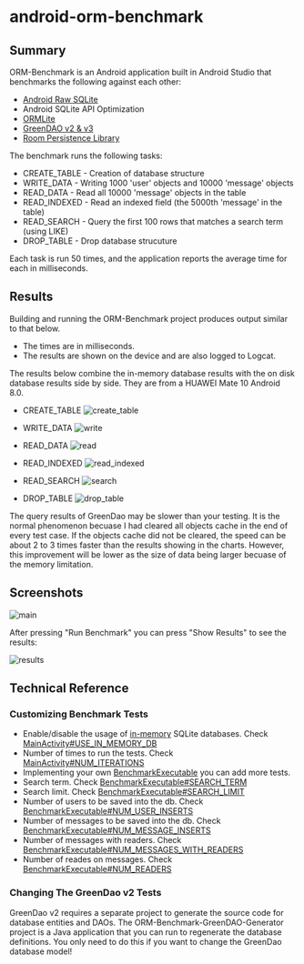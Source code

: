 # android-orm-benchmark

## Summary

ORM-Benchmark is an Android application built in Android Studio that benchmarks the following against each other:

- [Android Raw SQLite](http://developer.android.com/guide/topics/data/data-storage.html#db)
- Android SQLite API Optimization
- [ORMLite](http://ormlite.com/)
- [GreenDAO v2 & v3](https://github.com/greenrobot/greenDAO)
- [Room Persistence Library](https://developer.android.com/topic/libraries/architecture/room.html)

The benchmark runs the following tasks:

- CREATE_TABLE - Creation of database structure
- WRITE_DATA - Writing 1000 'user' objects and 10000 'message' objects
- READ_DATA - Read all 10000 'message' objects in the table
- READ_INDEXED - Read an indexed field (the 5000th 'message' in the table)
- READ_SEARCH - Query the first 100 rows that matches a search term (using LIKE)
- DROP_TABLE - Drop database strucuture

Each task is run 50 times, and the application reports the average time for each in milliseconds.

## Results

Building and running the ORM-Benchmark project produces output similar to that below.

- The times are in milliseconds.
- The results are shown on the device and are also logged to Logcat.  

The results below combine the in-memory database results with the on disk database results side by side. They are from a HUAWEI Mate 10 Android 8.0.

- CREATE_TABLE
![create_table](results/create_table.png)

- WRITE_DATA
![write](results/write.png)

- READ_DATA
![read](results/query_all.png)

- READ_INDEXED
![read_indexed](results/query_by_indexed.png)

- READ_SEARCH
![search](results/query_with_where_clause.png)

- DROP_TABLE
![drop_table](results/drop_table.png)

The query results of GreenDao may be slower than your testing. It is the normal phenomenon becuase I had cleared all objects cache in the end of every test case. If the objects cache did not be cleared, the speed can be about 2 to 3 times faster than the results showing in the charts. However, this improvement will be lower as the size of data being larger becuase of the memory limitation.

## Screenshots

![main](screenshots/main.png?raw=true "Main screen")

After pressing "Run Benchmark" you can press "Show Results" to see the results:

![results](screenshots/results.png?raw=true "Results")

## Technical Reference
### Customizing Benchmark Tests

- Enable/disable the usage of [in-memory](https://www.sqlite.org/inmemorydb.html) SQLite databases. Check [MainActivity#USE_IN_MEMORY_DB](/ORM-Benchmark/src/main/java/com/littleinc/orm_benchmark/MainActivity.java#L38)
- Number of times to run the tests. Check [MainActivity#NUM_ITERATIONS](/ORM-Benchmark/src/main/java/com/littleinc/orm_benchmark/MainActivity.java#L40)
- Implementing your own [BenchmarkExecutable](/ORM-Benchmark/src/main/java/com/littleinc/orm_benchmark/BenchmarkExecutable.java) you can add more tests.
- Search term. Check [BenchmarkExecutable#SEARCH_TERM](/ORM-Benchmark/src/main/java/com/littleinc/orm_benchmark/BenchmarkExecutable.java#L9)
- Search limit. Check [BenchmarkExecutable#SEARCH_LIMIT](/ORM-Benchmark/src/main/java/com/littleinc/orm_benchmark/BenchmarkExecutable.java#L11)
- Number of users to be saved into the db. Check [BenchmarkExecutable#NUM_USER_INSERTS](/ORM-Benchmark/src/main/java/com/littleinc/orm_benchmark/BenchmarkExecutable.java#L15)
- Number of messages to be saved into the db. Check [BenchmarkExecutable#NUM_MESSAGE_INSERTS](/ORM-Benchmark/src/main/java/com/littleinc/orm_benchmark/BenchmarkExecutable.java#L17)
- Number of messages with readers. Check [BenchmarkExecutable#NUM_MESSAGES_WITH_READERS](/ORM-Benchmark/src/main/java/com/littleinc/orm_benchmark/BenchmarkExecutable.java#L19)
- Number of reades on messages. Check [BenchmarkExecutable#NUM_READERS](/ORM-Benchmark/src/main/java/com/littleinc/orm_benchmark/BenchmarkExecutable.java#L13)

### Changing The GreenDao v2 Tests

GreenDao v2 requires a separate project to generate the source code for database entities and DAOs. The ORM-Benchmark-GreenDAO-Generator project is a Java application that you can run to regenerate the database definitions. You only need to do this if you want to change the GreenDao database model!

